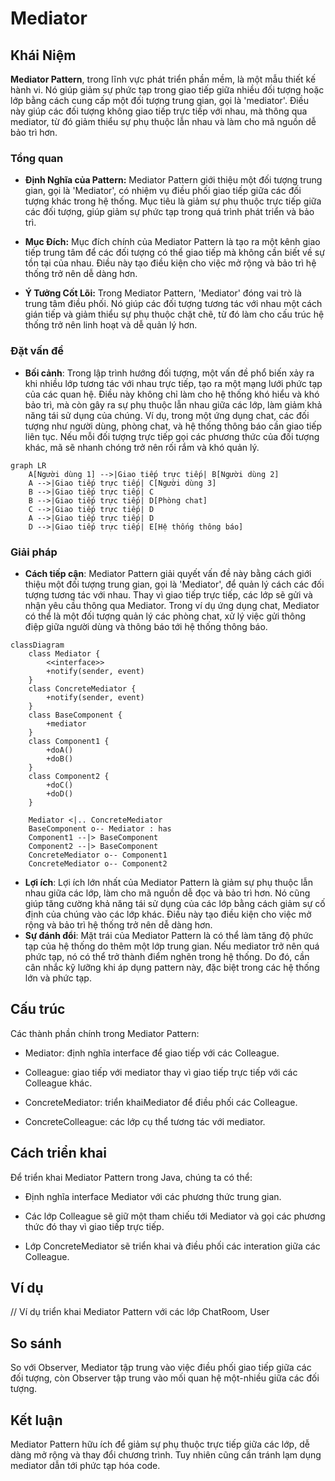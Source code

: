 # Mediator

## Khái Niệm

**Mediator Pattern**, trong lĩnh vực phát triển phần mềm, là một mẫu thiết kế hành vi. Nó giúp giảm sự phức tạp trong giao tiếp giữa nhiều đối tượng hoặc lớp bằng cách cung cấp một đối tượng trung gian, gọi là 'mediator'. Điều này giúp các đối tượng không giao tiếp trực tiếp với nhau, mà thông qua mediator, từ đó giảm thiểu sự phụ thuộc lẫn nhau và làm cho mã nguồn dễ bảo trì hơn.

### Tổng quan

- **Định Nghĩa của Pattern:** Mediator Pattern giới thiệu một đối tượng trung gian, gọi là 'Mediator', có nhiệm vụ điều phối giao tiếp giữa các đối tượng khác trong hệ thống. Mục tiêu là giảm sự phụ thuộc trực tiếp giữa các đối tượng, giúp giảm sự phức tạp trong quá trình phát triển và bảo trì.

- **Mục Đích:** Mục đích chính của Mediator Pattern là tạo ra một kênh giao tiếp trung tâm để các đối tượng có thể giao tiếp mà không cần biết về sự tồn tại của nhau. Điều này tạo điều kiện cho việc mở rộng và bảo trì hệ thống trở nên dễ dàng hơn.

- **Ý Tưởng Cốt Lõi:** Trong Mediator Pattern, 'Mediator' đóng vai trò là trung tâm điều phối. Nó giúp các đối tượng tương tác với nhau một cách gián tiếp và giảm thiểu sự phụ thuộc chặt chẽ, từ đó làm cho cấu trúc hệ thống trở nên linh hoạt và dễ quản lý hơn.

### Đặt vấn đề

- **Bối cảnh**: Trong lập trình hướng đối tượng, một vấn đề phổ biến xảy ra khi nhiều lớp tương tác với nhau trực tiếp, tạo ra một mạng lưới phức tạp của các quan hệ. Điều này không chỉ làm cho hệ thống khó hiểu và khó bảo trì, mà còn gây ra sự phụ thuộc lẫn nhau giữa các lớp, làm giảm khả năng tái sử dụng của chúng. Ví dụ, trong một ứng dụng chat, các đối tượng như người dùng, phòng chat, và hệ thống thông báo cần giao tiếp liên tục. Nếu mỗi đối tượng trực tiếp gọi các phương thức của đối tượng khác, mã sẽ nhanh chóng trở nên rối rắm và khó quản lý.
```mermaid
graph LR
    A[Người dùng 1] -->|Giao tiếp trực tiếp| B[Người dùng 2]
    A -->|Giao tiếp trực tiếp| C[Người dùng 3]
    B -->|Giao tiếp trực tiếp| C
    B -->|Giao tiếp trực tiếp| D[Phòng chat]
    C -->|Giao tiếp trực tiếp| D
    A -->|Giao tiếp trực tiếp| D
    D -->|Giao tiếp trực tiếp| E[Hệ thống thông báo]
```

### Giải pháp

- **Cách tiếp cận**: Mediator Pattern giải quyết vấn đề này bằng cách giới thiệu một đối tượng trung gian, gọi là 'Mediator', để quản lý cách các đối tượng tương tác với nhau. Thay vì giao tiếp trực tiếp, các lớp sẽ gửi và nhận yêu cầu thông qua Mediator. Trong ví dụ ứng dụng chat, Mediator có thể là một đối tượng quản lý các phòng chat, xử lý việc gửi thông điệp giữa người dùng và thông báo tới hệ thống thông báo.


```mermaid
classDiagram
    class Mediator {
        <<interface>>
        +notify(sender, event)
    }
    class ConcreteMediator {
        +notify(sender, event)
    }
    class BaseComponent {
        +mediator
    }
    class Component1 {
        +doA()
        +doB()
    }
    class Component2 {
        +doC()
        +doD()
    }

    Mediator <|.. ConcreteMediator
    BaseComponent o-- Mediator : has
    Component1 --|> BaseComponent
    Component2 --|> BaseComponent
    ConcreteMediator o-- Component1
    ConcreteMediator o-- Component2

```

- **Lợi ích**: Lợi ích lớn nhất của Mediator Pattern là giảm sự phụ thuộc lẫn nhau giữa các lớp, làm cho mã nguồn dễ đọc và bảo trì hơn. Nó cũng giúp tăng cường khả năng tái sử dụng của các lớp bằng cách giảm sự cố định của chúng vào các lớp khác. Điều này tạo điều kiện cho việc mở rộng và bảo trì hệ thống trở nên dễ dàng hơn.
- **Sự đánh đổi**: Mặt trái của Mediator Pattern là có thể làm tăng độ phức tạp của hệ thống do thêm một lớp trung gian. Nếu mediator trở nên quá phức tạp, nó có thể trở thành điểm nghẽn trong hệ thống. Do đó, cần cân nhắc kỹ lưỡng khi áp dụng pattern này, đặc biệt trong các hệ thống lớn và phức tạp.

## Cấu trúc

Các thành phần chính trong Mediator Pattern:

- Mediator: định nghĩa interface để giao tiếp với các Colleague.

- Colleague: giao tiếp với mediator thay vì giao tiếp trực tiếp với các Colleague khác.

- ConcreteMediator: triển khaiMediator để điều phối các Colleague.

- ConcreteColleague: các lớp cụ thể tương tác với mediator.

## Cách triển khai

Để triển khai Mediator Pattern trong Java, chúng ta có thể:

- Định nghĩa interface Mediator với các phương thức trung gian.

- Các lớp Colleague sẽ giữ một tham chiếu tới Mediator và gọi các phương thức đó thay vì giao tiếp trực tiếp.

- Lớp ConcreteMediator sẽ triển khai và điều phối các interation giữa các Colleague.

## Ví dụ

// Ví dụ triển khai Mediator Pattern với các lớp ChatRoom, User

## So sánh

So với Observer, Mediator tập trung vào việc điều phối giao tiếp giữa các đối tượng, còn Observer tập trung vào mối quan hệ một-nhiều giữa các đối tượng.

## Kết luận

Mediator Pattern hữu ích để giảm sự phụ thuộc trực tiếp giữa các lớp, dễ dàng mở rộng và thay đổi chương trình. Tuy nhiên cũng cần tránh lạm dụng mediator dẫn tới phức tạp hóa code.
